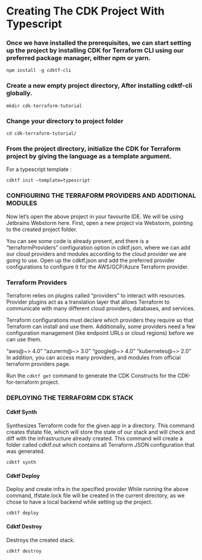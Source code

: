 # Creating The CDK Project With Typescript
 ### Once we have installed the prerequisites, we can start setting up the project by installing CDK for Terraform CLI using our preferred package manager, either npm or yarn.
`npm install -g cdktf-cli `

### Create a new empty project directory, After installing cdktf-cli globally.
`mkdir cdk-terraform-tutorial`

### Change your directory to project folder
`cd cdk-terraform-tutorial/`

### From the project directory, initialize the CDK for Terraform project by giving the language as a template argument.
For a typescript template :

 `cdktf init –template=typescript`

### CONFIGURING THE TERRAFORM PROVIDERS AND ADDITIONAL MODULES
Now let’s open the above project in your favourite IDE. We will be using Jetbrains Webstorm here. First, open a new project via Webstorm, pointing to the created project folder. 

You can see some code is already present, and there is a “terraformProviders” configuration option in cdktf.json, where we can add our cloud providers and modules according to the cloud provider we are going to use. Open up the cdktf.json and add the preferred provider configurations to configure it for the AWS/GCP/Azure Terraform provider.

### Terraform Providers
Terraform relies on plugins called “providers” to interact with resources. Provider plugins act as a translation layer that allows Terraform to communicate with many different cloud providers, databases, and services.

Terraform configurations must declare which providers they require so that Terraform can install and use them. Additionally, some providers need a few configuration management (like endpoint URLs or cloud regions) before we can use them.

 “aws@~> 4.0”
“azurerm@~> 3.0”
“google@~> 4.0”
“kubernetes@~> 2.0”
In addition, you can access many providers, and modules from official terraform providers page.
 
Run the `cdktf get` command to generate the CDK Constructs for the CDK-for-terraform project.

### DEPLOYING THE TERRAFORM CDK STACK
#### Cdktf Synth

Synthesizes Terraform code for the given app in a directory.
This command creates tfstate file, which will store the state of our stack and will check and diff with the infrastructure already created.
This command will create a folder called cdktf.out which contains all Terraform JSON configuration that was generated.

`cdktf synth`

#### Cdktf Deploy
Deploy and create infra in the specified provider
While running the above command, tfstate.lock file will be created in the current directory, as we chose to have a local backend while setting up the project.

`cdktf deploy`

#### Cdktf Destroy
Destroys the created stack.

`cdktf destroy`
